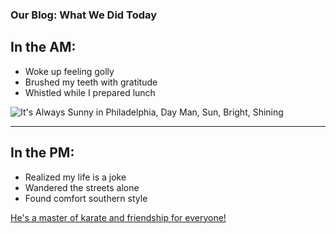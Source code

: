 ### Our Blog: What We Did Today

## In the AM:

* Woke up feeling golly
* Brushed my teeth with gratitude
* Whistled while I prepared lunch

![It's Always Sunny in Philadelphia, Day Man, Sun, Bright, Shining](/Users/Guest/Desktop/to/a.jpg)

* * *

## In the PM: 
 
* Realized my life is a joke
* Wandered the streets alone
* Found comfort southern style

[He's a master of karate and friendship for everyone!](https://www.youtube.com/watch?v=kofR7f7oNnE)